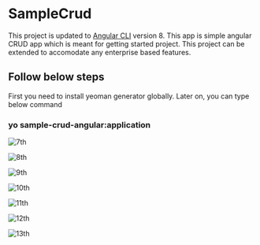 # SampleCrud

This project is updated to [Angular CLI](https://github.com/angular/angular-cli) version 8. This app is simple angular CRUD app which is meant for getting started project. This project can be extended to accomodate any enterprise based features.

## Follow below steps

First you need to install yeoman generator globally. Later on, you can type below command

### yo sample-crud-angular:application

![7th](https://user-images.githubusercontent.com/3886381/49565412-1088d100-f94d-11e8-9834-4189d53bbed6.png)

![8th](https://user-images.githubusercontent.com/3886381/49565413-1088d100-f94d-11e8-9344-7f24fea1e47a.png)

![9th](https://user-images.githubusercontent.com/3886381/49565415-1088d100-f94d-11e8-8fdf-064bab291618.png)

![10th](https://user-images.githubusercontent.com/3886381/49565416-11216780-f94d-11e8-89e6-72cd955893e4.png)

![11th](https://user-images.githubusercontent.com/3886381/58373651-04222000-7f4f-11e9-8eaf-d9c713a67635.png)

![12th](https://user-images.githubusercontent.com/3886381/49565421-12529480-f94d-11e8-9a30-3fd08ddcb1d7.png)

![13th](https://user-images.githubusercontent.com/3886381/49565422-12529480-f94d-11e8-8c85-c0d01c9c12c2.png)












